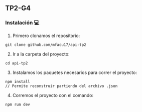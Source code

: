 ## TP2-G4


### Instalación :computer:	

1. Primero clonamos el repositorio:
```
git clone github.com/mfacu17/api-tp2
```

2. Ir a la carpeta del proyecto:
```
cd api-tp2
```

3. Instalamos los paquetes necesarios para correr el proyecto:
```
npm install 
// Permite reconstruir partiendo del archivo .json
```

4. Corremos el proyecto con el comando:
```
npm run dev
```